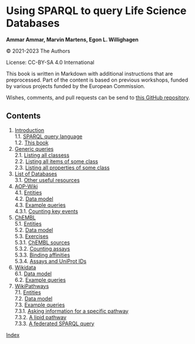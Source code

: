 # Using SPARQL to query Life Science Databases

**Ammar Ammar, Marvin Martens, Egon L. Willighagen**

© 2021-2023 The Authors

License: CC-BY-SA 4.0 International

This book is written in Markdown with additional instructions that are preprocessed.
Part of the content is based on previous workshops, funded by various projects
funded by the European Commission.

Wishes, comments, and pull requests can be send to
[this GitHub repository](https://github.com/BiGCAT-UM/PRA3006-SPARQL/).

## Contents

1. [Introduction](intro.md) <br />
1.1. [SPARQL query language](intro.md#sparql-query-language) <br />
1.2. [This book](intro.md#this-book) <br />
2. [Generic queries](generic.md) <br />
2.1. [Listing all classess](generic.md#listing-all-classess) <br />
2.2. [Listing all items of some class](generic.md#listing-all-items-of-some-class) <br />
2.3. [Listing all properties of some class](generic.md#listing-all-properties-of-some-class) <br />
3. [List of Databases](list.md) <br />
3.1. [Other useful resources](list.md#other-useful-resources) <br />
4. [AOP-Wiki](aopwiki.md) <br />
4.1. [Entities](aopwiki.md#entities) <br />
4.2. [Data model](aopwiki.md#data-model) <br />
4.3. [Example queries](aopwiki.md#example-queries) <br />
4.3.1. [Counting key events](aopwiki.md#counting-key-events) <br />
5. [ChEMBL](chembl.md) <br />
5.1. [Entities](chembl.md#entities) <br />
5.2. [Data model](chembl.md#data-model) <br />
5.3. [Exercises](chembl.md#exercises) <br />
5.3.1. [ChEMBL sources](chembl.md#chembl-sources) <br />
5.3.2. [Counting assays](chembl.md#counting-assays) <br />
5.3.3. [Binding affinities](chembl.md#binding-affinities) <br />
5.3.4. [Assays and UniProt IDs](chembl.md#assays-and-uniprot-ids) <br />
6. [Wikidata](wikidata.md) <br />
6.1. [Data model](wikidata.md#data-model) <br />
6.2. [Example queries](wikidata.md#example-queries) <br />
7. [WikiPathways](wikipathways.md) <br />
7.1. [Entities](wikipathways.md#entities) <br />
7.2. [Data model](wikipathways.md#data-model) <br />
7.3. [Example queries](wikipathways.md#example-queries) <br />
7.3.1. [Asking information for a specific pathway](wikipathways.md#asking-information-for-a-specific-pathway) <br />
7.3.2. [A lipid pathway](wikipathways.md#a-lipid-pathway) <br />
7.3.3. [A federated SPARQL query](wikipathways.md#a-federated-sparql-query) <br />

[Index](indexList.md) <br />
